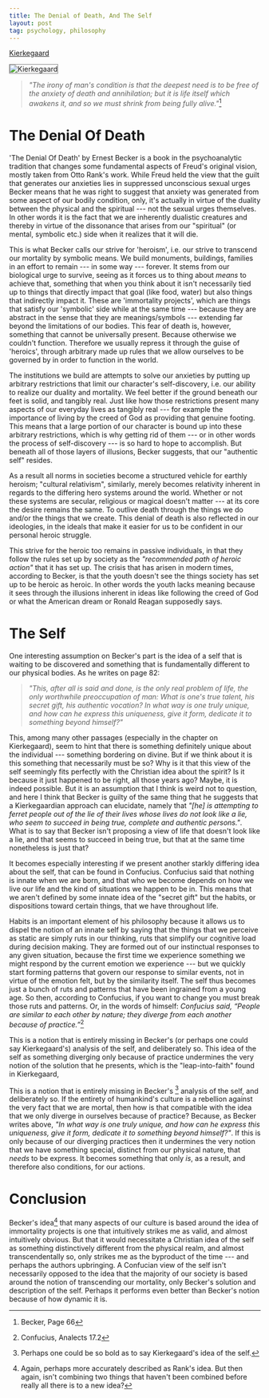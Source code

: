 ```yaml
---
title: The Denial of Death, And The Self
layout: post
tag: psychology, philosophy
---
```


<style>

 /* This is just for the 'img' examples towards the end */

 img {
  border: solid grey 1px;
}

  h5 {
  text-align: center;
  color: #000;
  text-decoration: underline;
  margin-top: -7px;
}
</style>

[Kierkegaard](/images/kierkegaard.jpg)

![Kierkegaard](/images/kierkegaard.jpg "The wizard of loneliness")


> *"The irony of man's condition is that the deepest need is to be free of the anxiety of death and annihilation; but it is life itself which awakens it, and so we must shrink from being fully alive."*[^1]

# The Denial Of Death

'The Denial Of Death' by Ernest Becker is a book in the psychoanalytic tradition that changes some fundamental aspects of Freud's original vision, mostly taken from Otto Rank's work. While Freud held the view that the guilt that generates our anxieties lies in suppressed unconscious sexual urges Becker means that he was right to suggest that anxiety was generated from some aspect of our bodily condition, only, it's actually in virtue of the duality between the physical and the spiritual --- not the sexual urges themselves. In other words it is the fact that we are inherently dualistic creatures and thereby in virtue of the dissonance that arises from our "spiritual" (or mental, symbolic etc.) side when it realizes that it will die. 

This is what Becker calls our strive for 'heroism', i.e. our strive to transcend our mortality by symbolic means. We build monuments, buildings, families in an effort to remain --- in some way --- forever. It stems from our biological urge to survive, seeing as it forces us to thing about *means* to achieve that, something that when you think about it isn't necessarily tied up to things that directly impact that goal (like food, water) but also things that indirectly impact it. These are 'immortality projects', which are things that satisfy our 'symbolic' side while at the same time --- because they are abstract in the sense that they are meanings/symbols --- extending far beyond the limitations of our bodies. This fear of death is, however, something that cannot be universally present. Because otherwise we couldn't function. Therefore we usually repress it through the guise of 'heroics', through arbitrary made up rules that we allow ourselves to be governed by in order to function in the world. 

The institutions we build are attempts to solve our anxieties by putting up arbitrary restrictions that limit our character's self-discovery, i.e. our ability to realize our duality and mortality. We feel better if the ground beneath our feet is solid, and tangibly real. Just like how those restrictions present many aspects of our everyday lives as tangibly real --- for example the importance of living by the creed of God as providing that genuine footing. This means that a large portion of our character is bound up into these arbitrary restrictions, which is why getting rid of them --- or in other words the process of self-discovery --- is so hard to hope to accomplish. But beneath all of those layers of illusions, Becker suggests, that our "authentic self" resides. 

As a result all norms in societies become a structured vehicle for earthly heroism; "cultural relativism", similarly, merely becomes relativity inherent in regards to the differing hero systems around the world. Whether or not these systems are secular, religious or magical doesn't matter --- at its core the desire remains the same. To outlive death through the things we do and/or the things that we create. This denial of death is also reflected in our ideologies, in the ideals that make it easier for us to be confident in our personal heroic struggle.

This strive for the heroic too remains in passive individuals, in that they follow the rules set up by society as the *"recommended path of heroic action"* that it has set up. The crisis that has arisen in modern times, according to Becker, is that the youth doesn't see the things society has set up to be heroic as heroic. In other words the youth lacks meaning because it sees through the illusions inherent in ideas like following the creed of God or what the American dream or Ronald Reagan supposedly says.

# The Self

One interesting assumption on Becker's part is the idea of a self that is waiting to be discovered and something that is fundamentally different to our physical bodies. As he writes on page 82: 

> *"This, after all is said and done, is the only real problem of life, the only worthwhile preoccupation of man: What is one's true talent, his secret gift, his authentic vocation? In what way is one truly unique, and how can he express this uniqueness, give it form, dedicate it to something beyond himself?"*

This, among many other passages (especially in the chapter on Kierkegaard), seem to hint that there is something definitely unique about the individual --- something bordering on divine. But if we think about it is this something that necessarily must be so? Why is it that this view of the self seemingly fits perfectly with the Christian idea about the spirit? Is it because it just happened to be right, all those years ago? Maybe, it is indeed possible. But it is an assumption that I think is weird not to question, and here I think that Becker is guilty of the same thing that he suggests that a Kierkegaardian approach can elucidate, namely that *"[he] is attempting to ferret people out of the lie of their lives whose lives do not look like a lie, who seem to succeed in being true, complete and authentic persons."*. What is to say that Becker isn't proposing a view of life that doesn't look like a lie, and that seems to succeed in being true, but that at the same time nonetheless is just that?

It becomes especially interesting if we present another starkly differing idea about the self, that can be found in Confucius. Confucius said that nothing is innate when we are born, and that who we become depends on how we live our life and the kind of situations we happen to be in. This means that we aren't defined by some innate idea of the "secret gift" but the habits, or dispositions toward certain things, that we have throughout life. 

Habits is an important element of his philosophy because it allows us to dispel the notion of an innate self by saying that the things that we perceive as static are simply ruts in our thinking, ruts that simplify our cognitive load during decision making. They are formed out of our instinctual responses to any given situation, because the first time we experience something we might respond by the current emotion we experience --- but we quickly start forming patterns that govern our response to similar events, not in virtue of the emotion felt, but by the similarity itself. The self thus becomes just a bunch of ruts and patterns that have been ingrained from a young age. So then, according to Confucius, if you want to change you must break those ruts and patterns. Or, in the words of himself: *Confucius said, “People are similar to each other by nature; they diverge from each another because of practice.”*[^2]

This is a notion that is entirely missing in Becker's (or perhaps one could say Kierkegaard's) analysis of the self, and deliberately so. This idea of the self as something diverging only because of practice undermines the very notion of the solution that he presents, which is the "leap-into-faith" found in Kierkegaard, 

This is a notion that is entirely missing in Becker's [^3] analysis of the self, and deliberately so. If the entirety of humankind's culture is a rebellion against the very fact that we are mortal, then how is that compatible with the idea that we only diverge in ourselves because of practice? Because, as Becker writes above, *"In what way is one truly unique, and how can he express this uniqueness, give it form, dedicate it to something beyond himself?"*. If this is only because of our diverging practices then it undermines the very notion that we have something special, distinct from our physical nature, that *needs* to be express. It becomes something that only *is*, as a result, and therefore also conditions, for our actions. 

# Conclusion

Becker's idea[^4] that many aspects of our culture is based around the idea of immortality projects is one that intuitively strikes me as valid, and almost intuitively obvious. But that it would necessitate a Christian idea of the self as something distinctively different from the physical realm, and almost transcendentally so, only strikes me as the byproduct of the time --- and perhaps the authors upbringing. A Confucian view of the self isn't necessarily opposed to the idea that the majority of our society is based around the notion of transcending our mortality, only Becker's solution and description of the self. Perhaps it performs even better than Becker's notion because of how dynamic it is.



<!-- footnotes --> 

[^1]: Becker, Page 66
[^2]: Confucius, Analects 17.2
[^3]: Perhaps one could be so bold as to say Kierkegaard's idea of the self.
[^4]: Again, perhaps more accurately described as Rank's idea. But then again, isn't combining two things that haven't been combined before really all there is to a new idea?
